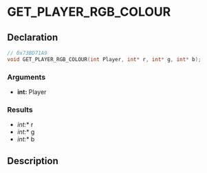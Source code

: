 # GET_PLAYER_RGB_COLOUR

## Declaration
```cpp
// 0x73BD71A9
void GET_PLAYER_RGB_COLOUR(int Player, int* r, int* g, int* b);
```

### Arguments
- **int:** Player

### Results
- **int*:** r
- **int*:** g
- **int*:** b

## Description

